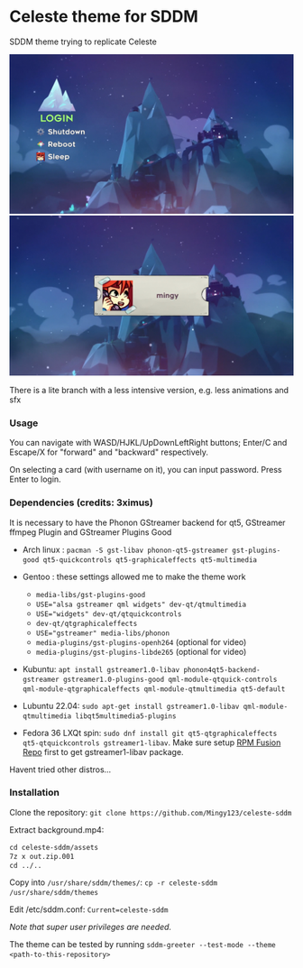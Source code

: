 # Celeste theme for SDDM

SDDM theme trying to replicate Celeste

![preview1](preview1.jpg)
![preview2](preview2.jpg)

There is a lite branch with a less intensive version, e.g. less animations and sfx

### Usage

You can navigate with WASD/HJKL/UpDownLeftRight buttons; Enter/C and Escape/X for "forward" and "backward" respectively.

On selecting a card (with username on it), you can input password. Press Enter to login.

### Dependencies (credits: 3ximus)

It is necessary to have the Phonon GStreamer backend for qt5, GStreamer ffmpeg Plugin and GStreamer Plugins Good
- Arch linux : `pacman -S gst-libav phonon-qt5-gstreamer gst-plugins-good qt5-quickcontrols qt5-graphicaleffects qt5-multimedia`
- Gentoo : these settings allowed me to make the theme work

    * `media-libs/gst-plugins-good`
    * `USE="alsa gstreamer qml widgets" dev-qt/qtmultimedia`
    * `USE="widgets" dev-qt/qtquickcontrols`
    * `dev-qt/qtgraphicaleffects`
    * `USE="gstreamer" media-libs/phonon`
    * `media-plugins/gst-plugins-openh264` (optional for video)
    * `media-plugins/gst-plugins-libde265` (optional for video)

 - Kubuntu: `apt install gstreamer1.0-libav phonon4qt5-backend-gstreamer gstreamer1.0-plugins-good qml-module-qtquick-controls qml-module-qtgraphicaleffects qml-module-qtmultimedia qt5-default`
 - Lubuntu 22.04: `sudo apt-get install gstreamer1.0-libav qml-module-qtmultimedia libqt5multimedia5-plugins`
 - Fedora 36 LXQt spin: `sudo dnf install git qt5-qtgraphicaleffects qt5-qtquickcontrols gstreamer1-libav`. Make sure setup [RPM Fusion Repo](https://rpmfusion.org/Configuration) first to get gstreamer1-libav package.

Havent tried other distros...

### Installation
Clone the repository:
`git clone https://github.com/Mingy123/celeste-sddm`

Extract background.mp4:
```
cd celeste-sddm/assets
7z x out.zip.001
cd ../..
```

Copy into `/usr/share/sddm/themes/`:
`cp -r celeste-sddm /usr/share/sddm/themes`

Edit /etc/sddm.conf:
`Current=celeste-sddm`

*Note that super user privileges are needed.*

The theme can be tested by running `sddm-greeter --test-mode --theme <path-to-this-repository>`
